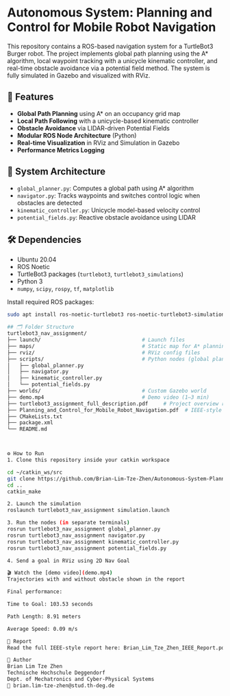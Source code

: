 # Autonomous System: Planning and Control for Mobile Robot Navigation

This repository contains a ROS-based navigation system for a TurtleBot3 Burger robot. The project implements global path planning using the A* algorithm, local waypoint tracking with a unicycle kinematic controller, and real-time obstacle avoidance via a potential field method. The system is fully simulated in Gazebo and visualized with RViz.

## 🚀 Features

- **Global Path Planning** using A* on an occupancy grid map
- **Local Path Following** with a unicycle-based kinematic controller
- **Obstacle Avoidance** via LIDAR-driven Potential Fields
- **Modular ROS Node Architecture** (Python)
- **Real-time Visualization** in RViz and Simulation in Gazebo
- **Performance Metrics Logging**

## 🧠 System Architecture

- `global_planner.py`: Computes a global path using A* algorithm
- `navigator.py`: Tracks waypoints and switches control logic when obstacles are detected
- `kinematic_controller.py`: Unicycle model-based velocity control
- `potential_fields.py`: Reactive obstacle avoidance using LIDAR

## 🛠️ Dependencies

- Ubuntu 20.04  
- ROS Noetic  
- TurtleBot3 packages (`turtlebot3`, `turtlebot3_simulations`)  
- Python 3  
- `numpy`, `scipy`, `rospy`, `tf`, `matplotlib`  

Install required ROS packages:
```bash
sudo apt install ros-noetic-turtlebot3 ros-noetic-turtlebot3-simulations

## 🗂️ Folder Structure
turtlebot3_nav_assignment/
├── launch/                                 # Launch files
├── maps/                                   # Static map for A* planning
├── rviz/                                   # RViz config files
├── scripts/                                # Python nodes (global planner, navigator, etc.)
│   ├── global_planner.py
│   ├── navigator.py
│   ├── kinematic_controller.py
│   └── potential_fields.py
├── worlds/                                 # Custom Gazebo world
├── demo.mp4                                # Demo video (1–3 min)
├── turtlebot3_assignment_full_description.pdf     # Project overview report
├── Planning_and_Control_for_Mobile_Robot_Navigation.pdf  # IEEE-style report
├── CMakeLists.txt
├── package.xml
└── README.md



⚙️ How to Run
1. Clone this repository inside your catkin workspace

cd ~/catkin_ws/src
git clone https://github.com/Brian-Lim-Tze-Zhen/Autonomous-System-Planning-and-Control-for-Mobile-Robot-Navigation.git
cd ..
catkin_make

2. Launch the simulation
roslaunch turtlebot3_nav_assignment simulation.launch

3. Run the nodes (in separate terminals)
rosrun turtlebot3_nav_assignment global_planner.py
rosrun turtlebot3_nav_assignment navigator.py
rosrun turtlebot3_nav_assignment kinematic_controller.py
rosrun turtlebot3_nav_assignment potential_fields.py

4. Send a goal in RViz using 2D Nav Goal

🎬 Watch the [demo video](demo.mp4)
Trajectories with and without obstacle shown in the report

Final performance:

Time to Goal: 103.53 seconds

Path Length: 8.91 meters

Average Speed: 0.09 m/s

📄 Report
Read the full IEEE-style report here: Brian_Lim_Tze_Zhen_IEEE_Report.pdf

👤 Author
Brian Lim Tze Zhen
Technische Hochschule Deggendorf
Dept. of Mechatronics and Cyber-Physical Systems
📧 brian.lim-tze-zhen@stud.th-deg.de




